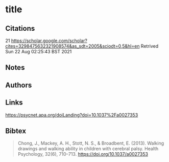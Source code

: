 # title

## Citations
21 
https://scholar.google.com/scholar?cites=3298475632321908574&as_sdt=2005&sciodt=0,5&hl=en
Retrived  Sun 22 Aug 02:25:43 BST 2021

## Notes

## Authors 

## Links 
https://psycnet.apa.org/doiLanding?doi=10.1037%2Fa0027353


## Bibtex 
> Chong, J., Mackey, A. H., Stott, N. S., & Broadbent, E. (2013). Walking drawings and walking ability in children with cerebral palsy. Health Psychology, 32(6), 710–713. https://doi.org/10.1037/a0027353



